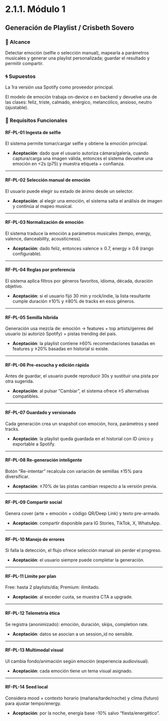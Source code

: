 # 2.1.1. Módulo 1

## Generación de Playlist / Crisbeth Sovero

### 🎯 Alcance
Detectar emoción (selfie o selección manual), mapearla a parámetros musicales y generar una playlist personalizada; guardar el resultado y permitir compartir.

### 🌀 Supuestos
La 1ra versión usa Spotify como proveedor principal.

El modelo de emoción trabaja on-device o en backend y devuelve una de las clases: feliz, triste, calmado, enérgico, melancólico, ansioso, neutro (ajustable).

### 🤖 Requisitos Funcionales

#### RF-PL-01 Ingesta de selfie
El sistema permite tomar/cargar selfie y obtiene la emoción principal.

- **Aceptación**: dado que el usuario autoriza cámara/galería, cuando captura/carga una imagen válida, entonces el sistema devuelve una emoción en <2s (p75) y muestra etiqueta + confianza.

---

#### RF-PL-02 Selección manual de emoción
El usuario puede elegir su estado de ánimo desde un selector.

- **Aceptación**: al elegir una emoción, el sistema salta el análisis de imagen y continúa al mapeo musical.

---

#### RF-PL-03 Normalización de emoción
El sistema traduce la emoción a parámetros musicales (tempo, energy, valence, danceability, acousticness).

- **Aceptación**: dado feliz, entonces valence ≥ 0.7, energy ≥ 0.6 (rango configurable).

---

#### RF-PL-04 Reglas por preferencia
El sistema aplica filtros por géneros favoritos, idioma, década, duración objetivo.

- **Aceptación**: si el usuario fijó 30 min y rock/indie, la lista resultante cumple duración ±10% y ≥80% de tracks en esos géneros.

---

#### RF-PL-05 Semilla híbrida
Generación usa mezcla de: emoción → features + top artists/genres del usuario (si autorizó Spotify) + pistas trending del país.

- **Aceptación**: la playlist contiene ≥60% recomendaciones basadas en features y ≥20% basadas en historial si existe.

---

#### RF-PL-06 Pre-escucha y edición rápida
Antes de guardar, el usuario puede reproducir 30s y sustituir una pista por otra sugerida.

- **Aceptación**: al pulsar “Cambiar”, el sistema ofrece ≥5 alternativas compatibles.

---

#### RF-PL-07 Guardado y versionado
Cada generación crea un snapshot con emoción, hora, parámetros y seed tracks.

- **Aceptación**: la playlist queda guardada en el historial con ID único y exportable a Spotify.

---

#### RF-PL-08 Re-generación inteligente
Botón “Re-intentar” recalcula con variación de semillas ±15% para diversificar.

- **Aceptación**: ≥70% de las pistas cambian respecto a la versión previa.

---

#### RF-PL-09 Compartir social
Genera cover (arte + emoción + código QR/Deep Link) y texto pre-armado.

- **Aceptación**: compartir disponible para IG Stories, TikTok, X, WhatsApp.

---

#### RF-PL-10 Manejo de errores
Si falla la detección, el flujo ofrece selección manual sin perder el progreso.

- **Aceptación**: el usuario siempre puede completar la generación.

---

#### RF-PL-11 Límite por plan
Free: hasta 2 playlists/día; Premium: ilimitado.

- **Aceptación**: al exceder cuota, se muestra CTA a upgrade.

---

#### RF-PL-12 Telemetría ética
Se registra (anonimizado): emoción, duración, skips, completion rate.

- **Aceptación**: datos se asocian a un session_id no sensible.

---

#### RF-PL-13 Multimodal visual
UI cambia fondo/animación según emoción (experiencia audiovisual).

- **Aceptación**: cada emoción tiene un tema visual asignado.

---

#### RF-PL-14 Seed local
Considera mood + contexto horario (mañana/tarde/noche) y clima (futuro) para ajustar tempo/energy.

- **Aceptación**: por la noche, energía base -10% salvo “fiesta/energético”.